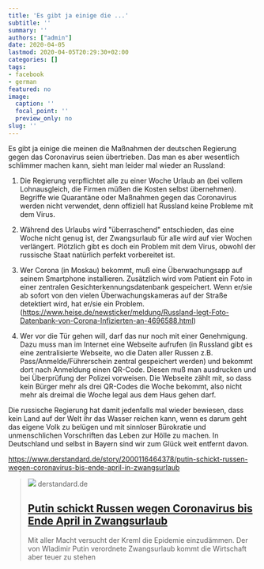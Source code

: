 ```yaml
---
title: 'Es gibt ja einige die ...'
subtitle: ''
summary: ''
authors: ["admin"]
date: 2020-04-05
lastmod: 2020-04-05T20:29:30+02:00
categories: []
tags:
- facebook
- german
featured: no
image:
  caption: ''
  focal_point: ''
  preview_only: no
slug: ''
---
```

Es gibt ja einige die meinen die Maßnahmen der deutschen Regierung gegen das Coronavirus seien übertrieben. Das man es aber wesentlich schlimmer machen kann, sieht man leider mal wieder an Russland: 

1. Die Regierung verpflichtet alle zu einer Woche Urlaub an (bei vollem Lohnausgleich, die Firmen müßen die Kosten selbst übernehmen). Begriffe wie Quarantäne oder Maßnahmen gegen das Coronavirus werden nicht verwendet, denn offiziell hat Russland keine Probleme mit dem Virus. 

2. Während des Urlaubs wird "überraschend" entschieden, das eine Woche nicht genug ist, der Zwangsurlaub für alle wird auf vier Wochen verlängert. Plötzlich gibt es doch ein Problem mit dem Virus, obwohl der russische Staat natürlich perfekt vorbereitet ist. 

3. Wer Corona (in Moskau) bekommt, muß eine Überwachungsapp auf seinem Smartphone installieren. Zusätzlich wird vom Patient ein Foto in einer zentralen Gesichterkennungsdatenbank gespeichert. Wenn er/sie ab sofort von den vielen Überwachungskameras auf der Straße detektiert wird, hat er/sie ein Problem. (https://www.heise.de/newsticker/meldung/Russland-legt-Foto-Datenbank-von-Corona-Infizierten-an-4696588.html)

4. Wer vor die Tür gehen will, darf das nur noch mit einer Genehmigung. Dazu muss man im Internet eine Webseite aufrufen (in Russland gibt es eine zentralisierte Webseite, wo die Daten aller Russen z.B. Pass/Anmelde/Führerschein zentral gespeichert werden) und bekommt dort nach Anmeldung einen QR-Code. Diesen muß man ausdrucken und bei Überprüfung der Polizei vorweisen. Die Webseite zählt mit, so dass kein Bürger mehr als drei QR-Codes die Woche bekommt, also nicht mehr als dreimal die Woche legal aus dem Haus gehen darf. 

Die russische Regierung hat damit jedenfalls mal wieder bewiesen, dass kein Land auf der Welt ihr das Wasser reichen kann, wenn es darum geht das eigene Volk zu belügen und mit sinnloser Bürokratie und  unmenschlichen Vorschriften das Leben zur Hölle zu machen. In Deutschland und selbst in Bayern sind wir zum Glück weit entfernt davon. 

https://www.derstandard.de/story/2000116464378/putin-schickt-russen-wegen-coronavirus-bis-ende-april-in-zwangsurlaub
> [![](https://i.ds.at/7D70TQ/rs:fill:1200:600/plain/2020/04/02/putin.jpg)](https://www.derstandard.de/story/2000116464378/putin-schickt-russen-wegen-coronavirus-bis-ende-april-in-zwangsurlaub)
> derstandard.de
> ## [Putin schickt Russen wegen Coronavirus bis Ende April in Zwangsurlaub](https://www.derstandard.de/story/2000116464378/putin-schickt-russen-wegen-coronavirus-bis-ende-april-in-zwangsurlaub)
>
>Mit aller Macht versucht der Kreml die Epidemie einzudämmen. Der von Wladimir Putin verordnete Zwangsurlaub kommt die Wirtschaft aber teuer zu stehen


